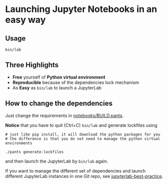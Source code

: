 # Launching Jupyter Notebooks in an easy way
## Usage
``` shell
bin/lab
```

## Three Highlights
+ **Free** yourself of **Python virtual environment**
+ **Reproducible** because of  the dependencies lock mechanism
+ As **Easy** as `bin/lab` to launch a JupyterLab

## How to change the dependencies
Just change the requirements in [notebooks/BUILD.pants](notebooks/BUILD.pants). 

**Notice** that you have to quit (Ctrl+C) `bin/lab` and generate lockfiles using

```
# just like pip install, it will download the python packages for you
# the difference is that you do not need to manage the python virtual environments

./pants generate-lockfiles
```

and then launch the JupyterLab by `bin/lab` again.


If you want to manage the different set of dependencies and launch different JupyterLab instances in one Git repo, see [jupyterlab-best-practice](https://github.com/da-tubi/jupyterlab-best-practice).
